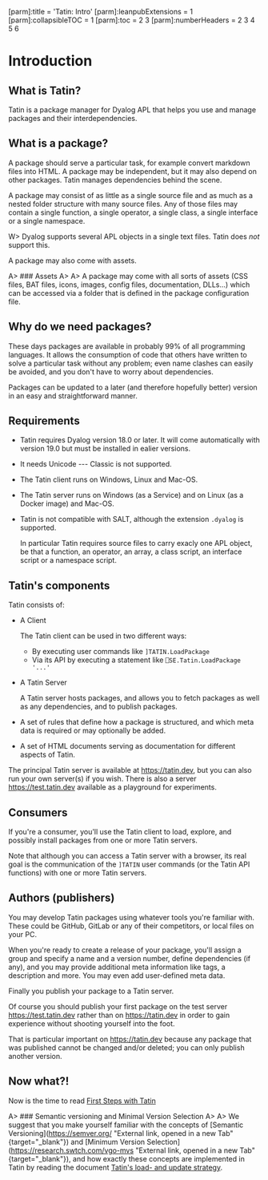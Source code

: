 [parm]:title             = 'Tatin: Intro'
[parm]:leanpubExtensions = 1
[parm]:collapsibleTOC    = 1
[parm]:toc               = 2 3
[parm]:numberHeaders     = 2 3 4 5 6


# Introduction

## What is Tatin?

Tatin is a package manager for Dyalog APL that helps you use and manage packages and their interdependencies. 

## What is a package?

A package should serve a particular task, for example convert markdown files into HTML. A package may be independent, but it may also depend on other packages. Tatin manages dependencies behind the scene.

A package may consist of as little as a single source file and as much as a nested folder structure with many source files. Any of those files may contain a single function, a single operator, a single class, a single interface or a single namespace. 

W> Dyalog supports several APL objects in a single text files. Tatin does _not_ support this.

A package may also come with assets.

A> ### Assets
A>
A> A package may come with all sorts of assets (CSS files, BAT files, icons, images, config files, documentation, DLLs...) which can be accessed via a folder that is defined in the package configuration file.


## Why do we need packages?

These days packages are available in probably 99% of all programming languages. It allows the consumption of code that others have written to solve a particular task without any problem; even name clashes can easily be avoided, and you don't have to worry about dependencies.

Packages can be updated to a later (and therefore hopefully better) version in an easy and straightforward manner.


## Requirements

* Tatin requires Dyalog version 18.0 or later. It will come automatically with version 19.0 but must be installed in ealier versions.

* It needs Unicode --- Classic is not supported.

* The Tatin client runs on Windows, Linux and Mac-OS.

* The Tatin server runs on Windows (as a Service) and on Linux (as a Docker image) and Mac-OS. 

* Tatin is not compatible with SALT, although the extension `.dyalog` is supported.

  In particular Tatin requires source files to carry exacly one APL object, be that a function, an operator, an array, a class script, an interface script or a namespace script.

## Tatin's components

Tatin consists of:

* A Client

  The Tatin client can be used in two different ways:

  * By executing user commands like `]TATIN.LoadPackage`  
  * Via its API by executing a statement like `⎕SE.Tatin.LoadPackage '...'`

* A Tatin Server

  A Tatin server hosts packages, and allows you to fetch packages as well as any dependencies, and to publish packages.

* A set of rules that define how a package is structured, and which meta data is required or may optionally be added.

* A set of HTML documents serving as documentation for different aspects of Tatin.

The principal Tatin server is available at <https://tatin.dev>, but you can also run your own server(s) if you wish. There is also a server <https://test.tatin.dev> available as a playground for experiments.

## Consumers

If you're a consumer, you'll use the Tatin client to load, explore, and possibly install packages from one or more Tatin servers.

Note that although you can access a Tatin server with a browser, its real goal is the communication of the `]TATIN` user commands (or the Tatin API functions) with one or more Tatin servers.


## Authors (publishers)
 
You may develop Tatin packages using whatever tools you're familiar with.  These could be GitHub, GitLab or any of their competitors, or local files on your PC.

When you're ready to create a release of your package, you'll assign a group and specify a name and a version number, define dependencies (if any), and you may provide additional meta information like tags, a description and more. You may even add user-defined meta data.

Finally you publish your package to a Tatin server.

Of course you should publish your first package on the test server https://test.tatin.dev rather than on https://tatin.dev in order to gain experience without shooting yourself into the foot.

That is particular important on https://tatin.dev because any package that was published cannot be changed and/or deleted; you can only publish another version.

## Now what?!

Now is the time to read [First Steps with Tatin](./FirstStepsWithTatin.html "FirstStepsWithTatin.html")


A> ### Semantic versioning and Minimal Version Selection
A>
A> We suggest that you make yourself familiar with the concepts of [Semantic Versioning](https://semver.org/ "External link, opened in a new Tab" {target="_blank"}) and [Minimum Version Selection](https://research.swtch.com/vgo-mvs "External link, opened in a new Tab" {target="_blank"}), and how exactly these concepts are implemented in Tatin by reading the document [Tatin's load- and update strategy](./TatinsLoadAndUpdateStrategy.html "Opens the document TatinsLoadAndUpdateStrategy.html").

